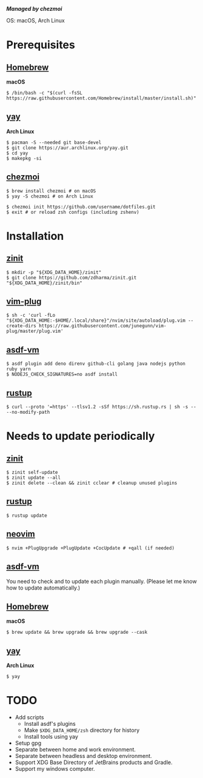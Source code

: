 ***Managed by chezmoi***

OS: macOS, Arch Linux

# Prerequisites

## [Homebrew](https://brew.sh)
**macOS**
```shell
$ /bin/bash -c "$(curl -fsSL https://raw.githubusercontent.com/Homebrew/install/master/install.sh)"
```

## [yay](https://github.com/Jguer/yay)
**Arch Linux**
```shell
$ pacman -S --needed git base-devel
$ git clone https://aur.archlinux.org/yay.git
$ cd yay
$ makepkg -si
```

## [chezmoi](https://www.chezmoi.io)
```shell
$ brew install chezmoi # on macOS
$ yay -S chezmoi # on Arch Linux

$ chezmoi init https://github.com/username/dotfiles.git
$ exit # or reload zsh configs (including zshenv)
```

# Installation
## [zinit](https://github.com/zdharma/zinit)
```shell
$ mkdir -p "${XDG_DATA_HOME}/zinit"
$ git clone https://github.com/zdharma/zinit.git "${XDG_DATA_HOME}/zinit/bin"
```

## [vim-plug](https://github.com/junegunn/vim-plug)
```shell
$ sh -c 'curl -fLo "${XDG_DATA_HOME:-$HOME/.local/share}"/nvim/site/autoload/plug.vim --create-dirs https://raw.githubusercontent.com/junegunn/vim-plug/master/plug.vim'
```

## [asdf-vm](https://asfd-vm.com)
```shell
$ asdf plugin add deno direnv github-cli golang java nodejs python ruby yarn
$ NODEJS_CHECK_SIGNATURES=no asdf install
```

## [rustup](https://rustup.rs)
```shell
$ curl --proto '=https' --tlsv1.2 -sSf https://sh.rustup.rs | sh -s -- --no-modify-path
```

# Needs to update periodically

## [zinit](https://github.com/zdharma/zinit)
```shell
$ zinit self-update
$ zinit update --all
$ zinit delete --clean && zinit cclear # cleanup unused plugins
```

## [rustup](https://rustup.rs)
```shell
$ rustup update
```

## [neovim](https://github.com/neovim/neovim)
```shell
$ nvim +PlugUpgrade +PlugUpdate +CocUpdate # +qall (if needed)
```

## [asdf-vm](https://asdf-vm.com)
You need to check and to update each plugin manually. (Please let me know how to update automatically.)

## [Homebrew](https://brew.sh)
**macOS**
```shell
$ brew update && brew upgrade && brew upgrade --cask
```

## [yay](https://github.com/Jguer/yay)
**Arch Linux**
```shell
$ yay
```

# TODO
- Add scripts
    - Install asdf's plugins
    - Make `$XDG_DATA_HOME/zsh` directory for history
    - Install tools using yay
- Setup gpg
- Separate between home and work environment.
- Separate between headless and desktop environment.
- Support XDG Base Directory of JetBrains products and Gradle.
- Support my windows computer.
